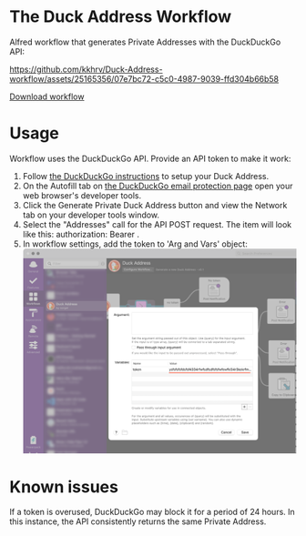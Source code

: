 # The Duck Address Workflow
Alfred workflow that generates Private Addresses with the DuckDuckGo API:

https://github.com/kkhrv/Duck-Address-workflow/assets/25165356/07e7bc72-c5c0-4987-9039-ffd304b66b58

[Download workflow](workflow/Duck%20Address.alfredworkflow)

# Usage
Workflow uses the DuckDuckGo API. Provide an API token to make it work:
1. Follow [the DuckDuckGo instructions](https://duckduckgo.com/email) to setup your Duck Address.
2. On the Autofill tab on [the DuckDuckGo email protection page](https://duckduckgo.com/email/settings/autofill) open your web browser's developer tools.
3. Click the Generate Private Duck Address button and view the Network tab on your developer tools window.
4. Select the "Addresses" call for the API POST request. The item will look like this: authorization: Bearer <API token>.
5. In workflow settings, add the token to 'Arg and Vars' object:
   
![Arg and Vars](assets/insertToken.png)

# Known issues
If a token is overused, DuckDuckGo may block it for a period of 24 hours. In this instance, the API consistently returns the same Private Address.
